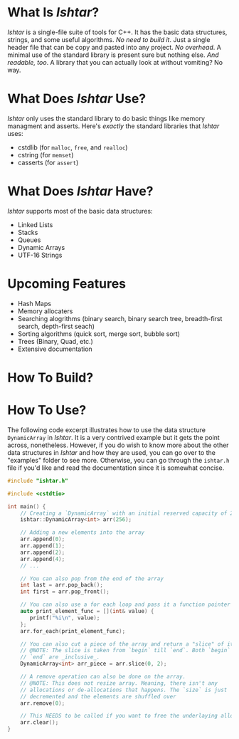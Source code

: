 # What Is *Ishtar*? 
*Ishtar* is a single-file suite of tools for C++. It has the basic data structures, strings, and some useful algorithms. 
*No need to build it*. Just a single header file that can be copy and pasted into any project. 
*No overhead*. A minimal use of the standard library is present sure but nothing else.
*And readable, too*. A library that you can actually look at without vomiting? No way. 

# What Does *Ishtar* Use? 
*Ishtar* only uses the standard library to do basic things like memory managment and asserts. Here's _exactly_ the standard libraries that *Ishtar* uses:
- cstdlib (for `malloc`, `free`, and `realloc`)
- cstring (for `memset`)
- casserts (for `assert`)
 
# What Does *Ishtar* Have?
*Ishtar* supports most of the basic data structures:
-  Linked Lists
-  Stacks 
-  Queues 
-  Dynamic Arrays
-  UTF-16 Strings 

# Upcoming Features
- Hash Maps 
- Memory allocaters
- Searching alogrithms (binary search, binary search tree, breadth-first search, depth-first seach)
- Sorting algorithms (quick sort, merge sort, bubble sort)
- Trees (Binary, Quad, etc.)
- Extensive documentation

# How To Build? 

# How To Use?
The following code excerpt illustrates how to use the data structure `DynamicArray` in *Ishtar*. It is a very contrived example but it gets the point across, nonetheless. However, if you do wish to know more about the other data structures in *Ishtar* and how they are used, you can go over to the "examples" folder to see more. Otherwise, you can go through the `ishtar.h` file if you'd like and read the documentation since it is somewhat concise.

```c++
#include "ishtar.h"

#include <cstdtio>

int main() {
    // Creating a `DynamicArray` with an initial reserved capacity of 256
    ishtar::DynamicArray<int> arr(256);

    // Adding a new elements into the array 
    arr.append(0);
    arr.append(1);
    arr.append(2);
    arr.append(4);
    // ...

    // You can also pop from the end of the array 
    int last = arr.pop_back();
    int first = arr.pop_front();

    // You can also use a for each loop and pass it a function pointer
    auto print_element_func = [](int& value) {
       printf("%i\n", value); 
    };
    arr.for_each(print_element_func);

    // You can also cut a piece of the array and return a "slice" of it 
    // @NOTE: The slice is taken from `begin` till `end`. Both `begin` and 
    // `end` are _inclusive_.
    DynamicArray<int> arr_piece = arr.slice(0, 2); 

    // A remove operation can also be done on the array. 
    // @NOTE: This does not resize array. Meaning, there isn't any 
    // allocations or de-allocations that happens. The `size` is just 
    // decremented and the elements are shuffled over
    arr.remove(0);

    // This NEEDS to be called if you want to free the underlaying allocated memory 
    arr.clear();
}
```
